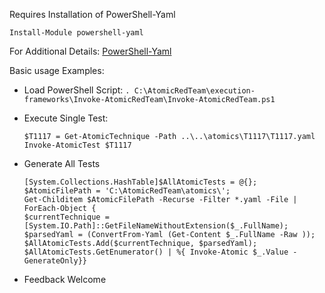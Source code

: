 Requires Installation of PowerShell-Yaml

    Install-Module powershell-yaml  

For Additional Details:
    [PowerShell-Yaml](https://github.com/cloudbase/powershell-yaml)

Basic usage Examples:

- Load PowerShell Script:
    `. C:\AtomicRedTeam\execution-frameworks\Invoke-AtomicRedTeam\Invoke-AtomicRedTeam.ps1`

- Execute Single Test:

   `$T1117 = Get-AtomicTechnique -Path ..\..\atomics\T1117\T1117.yaml`  
   `Invoke-AtomicTest $T1117`  

- Generate All Tests

    `[System.Collections.HashTable]$AllAtomicTests = @{};`  
    `$AtomicFilePath = 'C:\AtomicRedTeam\atomics\';`  
    `Get-Childitem $AtomicFilePath -Recurse -Filter *.yaml -File | ForEach-Object {`  
    `$currentTechnique = [System.IO.Path]::GetFileNameWithoutExtension($_.FullName);`  
    `$parsedYaml = (ConvertFrom-Yaml (Get-Content $_.FullName -Raw ));`  
    `$AllAtomicTests.Add($currentTechnique, $parsedYaml);`  
    `$AllAtomicTests.GetEnumerator() | %{ Invoke-Atomic $_.Value -GenerateOnly}}`

- Feedback Welcome
